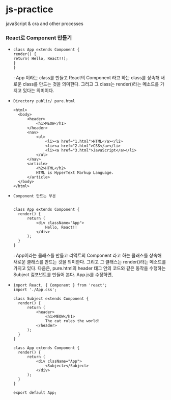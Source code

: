 # js-practice
javaScript &amp; cra and other processes

### React로 Component 만들기

- ```
  class App extends Component {
  render() {
  return( Hello, React!!);
  }
  }
  ```
  : App 이라는 class를 만들고 React의 Component 라고 하는 class를 상속해 새로운 class를 만드는 것을 의미한다. 그리고 그 class는 render()라는 메소드를 가지고 있다는 의미이다. 
- ```
  Directory public/ pure.html
  
  <html>
    <body>
        <header>
            <h1>MEOW</h1>
        </header>
        <nav>
            <ul>
                <li><a href="1.html">HTML</a></li>
                <li><a href="2.html">CSS</a></li>
                <li><a href="3.html">JavaScript</a></li>
            </ul>
        </nav>
        <article>
            <h2>HTML</h2>
            HTML is HyperText Markup Language.
        </article>
    </body>
  </html>
- ```
  Component 만드는 부분
  
  
  class App extends Component {
    render() {
        return (
            <div className="App">
                Hello, React!!
            </div>
        );
    }
  }
  ```
  : App이라는 클래스를 만들고 리액트의 Component 라고 하는 클래스를 상속해 새로운 클래스를 만드는 것을 의미한다. 그리고 그 클래스는 render()라는 메소드를 가지고 있다. 다음은, pure.html의 header 태그 안의 코드와 같은 동작을 수행하는 Subject 컴포넌트를 만들어 본다. App.js를 수정하면,
- ```
  import React, { Component } from 'react';
  import './App.css';
  
  class Subject extends Component {
    render() {
        return (
            <header>
                <h1>MEOW</h1>
                The cat rules the world!
            </header>
        );
    }
  }
  
  class App extends Component {
    render() {
        return (
            <div clssName="App">
                <Subject></Subject>
            </div>
        );
    }
  }
  
  export default App;
  
